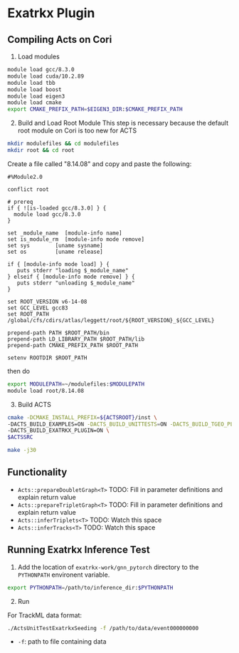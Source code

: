 # Exatrkx Plugin

## Compiling Acts on Cori

  1) Load modules
  ```sh
  module load gcc/8.3.0
  module load cuda/10.2.89
  module load tbb
  module load boost
  module load eigen3
  module load cmake
  export CMAKE_PREFIX_PATH=$EIGEN3_DIR:$CMAKE_PREFIX_PATH
  ```
  
  2) Build and Load Root Module
  This step is necessary because the default root module on Cori is too new for ACTS
  ```sh
  mkdir modulefiles && cd modulefiles
  mkdir root && cd root
  ```
  Create a file called "8.14.08" and copy and paste the following:
  ```
  #%Module2.0

  conflict root

  # prereq
  if { ![is-loaded gcc/8.3.0] } {
    module load gcc/8.3.0
  }

  set _module_name  [module-info name]
  set is_module_rm  [module-info mode remove]
  set sys        [uname sysname]
  set os         [uname release]

  if { [module-info mode load] } {
     puts stderr "loading $_module_name"
  } elseif { [module-info mode remove] } {
     puts stderr "unloading $_module_name"
  }

  set ROOT_VERSION v6-14-08
  set GCC_LEVEL gcc83
  set ROOT_PATH /global/cfs/cdirs/atlas/leggett/root/${ROOT_VERSION}_${GCC_LEVEL}

  prepend-path PATH $ROOT_PATH/bin
  prepend-path LD_LIBRARY_PATH $ROOT_PATH/lib
  prepend-path CMAKE_PREFIX_PATH $ROOT_PATH

  setenv ROOTDIR $ROOT_PATH
  ```
  then do
  ```sh
  export MODULEPATH=~/modulefiles:$MODULEPATH
  module load root/8.14.08
  ```
  
  3) Build ACTS
  ```sh
  cmake -DCMAKE_INSTALL_PREFIX=${ACTSROOT}/inst \
  -DACTS_BUILD_EXAMPLES=ON -DACTS_BUILD_UNITTESTS=ON -DACTS_BUILD_TGEO_PLUGIN=OFF \
  -DACTS_BUILD_EXATRKX_PLUGIN=ON \
  $ACTSSRC

  make -j30
  ```

## Functionality

  - `Acts::prepareDoubletGraph<T>`
    TODO: Fill in parameter definitions and explain return value
  - `Acts::prepareTripletGraph<T>`
    TODO: Fill in parameter definitions and explain return value
  - `Acts::inferTriplets<T>`
    TODO: Watch this space
  - `Acts::inferTracks<T>`
    TODO: Watch this space

## Running Exatrkx Inference Test

  1) Add the location of `exatrkx-work/gnn_pytorch` directory to the `PYTHONPATH` environent variable.
```sh
export PYTHONPATH=/path/to/inference_dir:$PYTHONPATH
```

  2) Run
  
  For TrackML data format:
```sh
./ActsUnitTestExatrkxSeeding -f /path/to/data/event000000000
```
  
- `-f`: path to file containing data
